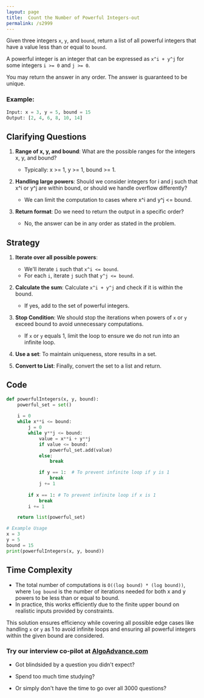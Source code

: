 ```yaml
---
layout: page
title:  Count the Number of Powerful Integers-out
permalink: /s2999
---
```


Given three integers `x`, `y`, and `bound`, return a list of all powerful integers that have a value less than or equal to `bound`.

A powerful integer is an integer that can be expressed as `x^i + y^j` for some integers `i >= 0` and `j >= 0`.

You may return the answer in any order. The answer is guaranteed to be unique.

### Example:

```python
Input: x = 3, y = 5, bound = 15
Output: [2, 4, 6, 8, 10, 14]
```

## Clarifying Questions

1. **Range of x, y, and bound**: What are the possible ranges for the integers x, y, and bound?
   - Typically: x >= 1, y >= 1, bound >= 1.

2. **Handling large powers**: Should we consider integers for i and j such that x^i or y^j are within bound, or should we handle overflow differently?
   - We can limit the computation to cases where x^i and y^j <= bound.

3. **Return format**: Do we need to return the output in a specific order?
   - No, the answer can be in any order as stated in the problem.

## Strategy

1. **Iterate over all possible powers**:
   - We'll iterate `i` such that `x^i <= bound`.
   - For each `i`, iterate `j` such that `y^j <= bound`.
  
2. **Calculate the sum**: Calculate `x^i + y^j` and check if it is within the bound.
   - If yes, add to the set of powerful integers.

3. **Stop Condition**: We should stop the iterations when powers of `x` or `y` exceed bound to avoid unnecessary computations.
   - If `x` or `y` equals 1, limit the loop to ensure we do not run into an infinite loop.

4. **Use a set**: To maintain uniqueness, store results in a set.

5. **Convert to List**: Finally, convert the set to a list and return.

## Code

```python
def powerfulIntegers(x, y, bound):
    powerful_set = set()
    
    i = 0
    while x**i <= bound:
        j = 0
        while y**j <= bound:
            value = x**i + y**j
            if value <= bound:
                powerful_set.add(value)
            else:
                break

            if y == 1:  # To prevent infinite loop if y is 1
                break
            j += 1
        
        if x == 1: # To prevent infinite loop if x is 1
            break
        i += 1

    return list(powerful_set)

# Example Usage
x = 3
y = 5
bound = 15
print(powerfulIntegers(x, y, bound))
```

## Time Complexity

- The total number of computations is `O((log bound) * (log bound))`, where `log bound` is the number of iterations needed for both x and y powers to be less than or equal to bound.
- In practice, this works efficiently due to the finite upper bound on realistic inputs provided by constraints.

This solution ensures efficiency while covering all possible edge cases like handling `x` or `y` as 1 to avoid infinite loops and ensuring all powerful integers within the given bound are considered.


### Try our interview co-pilot at [AlgoAdvance.com](https://algoAdvance.com)

- Got blindsided by a question you didn't expect?

- Spend too much time studying?

- Or simply don't have the time to go over all 3000 questions?

